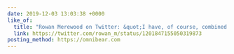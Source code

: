 ```yaml
---
date: 2019-12-03 13:03:38 +0000
like_of:
  title: "Rowan Merewood on Twitter: &quot;I have, of course, combined …"
  link: https://twitter.com/rowan_m/status/1201847155050319873
posting_method: https://omnibear.com
---
```

